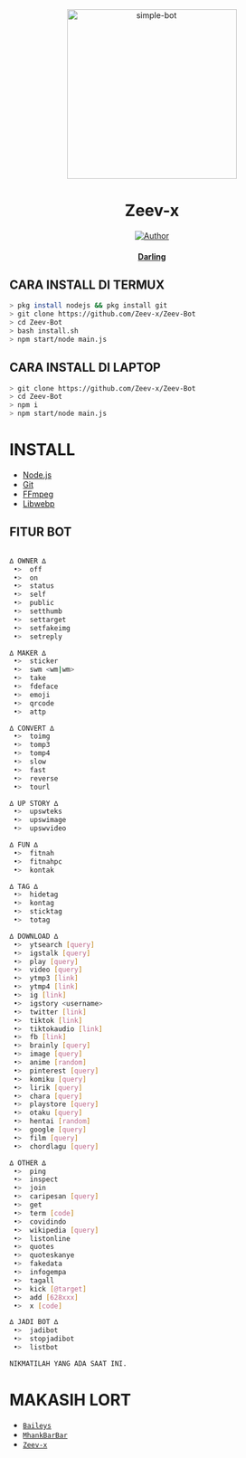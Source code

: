 
<div align="center">
<img src="https://telegra.ph/file/410a3935dc83d2944a629.jpg" alt="simple-bot" width="300" />

# Zeev-x

>
>
>
</div>
<p align="center">
  <a href="https://github.com/Zeetoyah002"><img title="Author" src="https://img.shields.io/badge/Author-Zeev-red.svg?style=for-the-badge&logo=github" /></a>
  <h4 align="center">
  <a href="https://wa.me/6285755007597">Darling</a>
<h4 align="center">
</h4>
</p>

## CARA INSTALL DI TERMUX
```bash
> pkg install nodejs && pkg install git
> git clone https://github.com/Zeev-x/Zeev-Bot
> cd Zeev-Bot
> bash install.sh
> npm start/node main.js
```
## CARA INSTALL DI LAPTOP
```bash
> git clone https://github.com/Zeev-x/Zeev-Bot
> cd Zeev-Bot
> npm i
> npm start/node main.js
```

# INSTALL
* [Node.js](https://nodejs.org/en/)
* [Git](https://git-scm.com/downloads)
* [FFmpeg](https://github.com/BtbN/FFmpeg-Builds/releases/download/autobuild-2020-12-08-13-03/ffmpeg-n4.3.1-26-gca55240b8c-win64-gpl-4.3.zip)
* [Libwebp](https://developers.google.com/speed/webp/download)

## FITUR BOT
```bash

∆ OWNER ∆
 •>  off
 •>  on
 •>  status
 •>  self
 •>  public
 •>  setthumb
 •>  settarget
 •>  setfakeimg
 •>  setreply

∆ MAKER ∆
 •>  sticker
 •>  swm <wm|wm>
 •>  take
 •>  fdeface
 •>  emoji
 •>  qrcode
 •>  attp

∆ CONVERT ∆
 •>  toimg
 •>  tomp3
 •>  tomp4
 •>  slow
 •>  fast
 •>  reverse
 •>  tourl

∆ UP STORY ∆
 •>  upswteks
 •>  upswimage
 •>  upswvideo

∆ FUN ∆
 •>  fitnah
 •>  fitnahpc
 •>  kontak

∆ TAG ∆
 •>  hidetag
 •>  kontag
 •>  sticktag
 •>  totag

∆ DOWNLOAD ∆
 •>  ytsearch [query]
 •>  igstalk [query]
 •>  play [query]
 •>  video [query]
 •>  ytmp3 [link]
 •>  ytmp4 [link]
 •>  ig [link]
 •>  igstory <username>
 •>  twitter [link]
 •>  tiktok [link]
 •>  tiktokaudio [link]
 •>  fb [link]
 •>  brainly [query]
 •>  image [query]
 •>  anime [random]
 •>  pinterest [query]
 •>  komiku [query]
 •>  lirik [query]
 •>  chara [query]
 •>  playstore [query]
 •>  otaku [query]
 •>  hentai [random]
 •>  google [query]
 •>  film [query]
 •>  chordlagu [query]

∆ OTHER ∆
 •>  ping
 •>  inspect
 •>  join
 •>  caripesan [query]
 •>  get
 •>  term [code]
 •>  covidindo
 •>  wikipedia [query]
 •>  listonline
 •>  quotes
 •>  quoteskanye
 •>  fakedata
 •>  infogempa
 •>  tagall
 •>  kick [@target]
 •>  add [628xxx]
 •>  x [code]

∆ JADI BOT ∆
 •>  jadibot
 •>  stopjadibot
 •>  listbot

NIKMATILAH YANG ADA SAAT INI.

```

  # MAKASIH LORT
* [`Baileys`](https://github.com/adiwajshing/Baileys)
* [`MhankBarBar`](https://github.com/MhankBarBar)
* [`Zeev-x`](https://github.com/Zeev-x)
  


